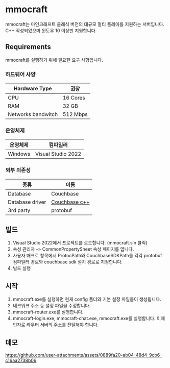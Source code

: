 # mmocraft
mmocraft는 마인크래프트 클래식 버전의 대규모 멀티 플레이를 지원하는 서버입니다.
C++ 작성되었으며 윈도우 10 이상만 지원합니다.

## Requirements
mmocraft를 실행하기 위해 필요한 요구 사항입니다.

### 하드웨어 사양
Hardware Type | 권장
------|------|
CPU | 16 Cores
RAM | 32 GB
Networks bandwitch | 512 Mbps

### 운영체제
운영체제 | 컴파일러
------|------
Windows | Visual Studio 2022

### 외부 의존성
종류 | 이름
------|------
Database | Couchbase
Database driver | [Couchbase c++](https://github.com/couchbase/couchbase-cxx-client)
3rd party | protobuf

## 빌드
1. Visual Studio 2022에서 프로젝트를 로드합니다. (mmocraft.sln 클릭)
2. 속성 관리자 -> CommonPropertySheet 속성 페이지를 엽니다.
3. 사용자 매크로 항목에서 ProtocPath와 CouchbaseSDKPath를 각각 protobuf 컴파일러 경로와 couchbase sdk 설치 경로로 지정합니다.
4. 빌드 실행

## 시작
1. mmocraft.exe를 실행하면 현재 config 폴더와 기본 설정 파일들이 생성됩니다.
2. 네크워크 주소 등 설정 파일을 수정합니다.
3. mmocraft-router.exe를 실행합니다.
4. mmocraft-login.exe, mmocraft-chat.exe, mmocraft.exe를 실행합니다. 이때 인자로 라우터 서버의 주소를 전달해야 합니다.

## 데모

https://github.com/user-attachments/assets/0889fa20-ab04-48d4-9cb6-c16aa2738b06

